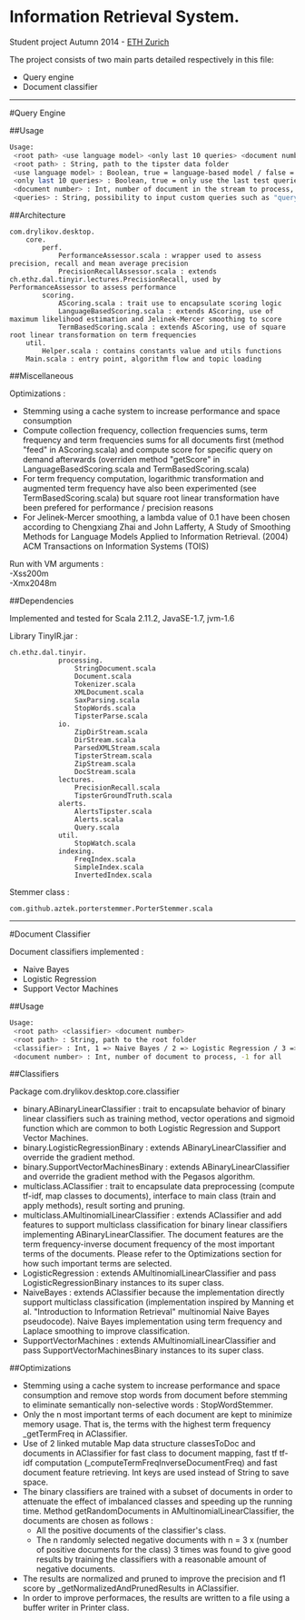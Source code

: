 Information Retrieval System.
============================

Student project Autumn 2014 - [ETH Zurich](http://www.ethz.ch/en)

The project consists of two main parts detailed respectively in this file:
* Query engine
* Document classifier

---
#Query Engine

##Usage

```bash
Usage: 
 <root path> <use language model> <only last 10 queries> <document number> <queries>(optional)
 <root path> : String, path to the tipster data folder
 <use language model> : Boolean, true = language-based model / false = term-based model
 <only last 10 queries> : Boolean, true = only use the last test queries / false = use all the provided topics queries
 <document number> : Int, number of document in the stream to process, -1 for all
 <queries> : String, possibility to input custom queries such as "query1" "query2" ... "queryN" / if not defined the topics queries are used as input
```

##Architecture

```
com.drylikov.desktop.
    core.
        perf.
            PerformanceAssessor.scala : wrapper used to assess precision, recall and mean average precision
            PrecisionRecallAssessor.scala : extends ch.ethz.dal.tinyir.lectures.PrecisionRecall, used by PerformanceAssessor to assess performance
        scoring.
            AScoring.scala : trait use to encapsulate scoring logic
            LanguageBasedScoring.scala : extends AScoring, use of maximum likelihood estimation and Jelinek-Mercer smoothing to score
            TermBasedScoring.scala : extends AScoring, use of square root linear transformation on term frequencies
    util.
        Helper.scala : contains constants value and utils functions
    Main.scala : entry point, algorithm flow and topic loading
```

##Miscellaneous

Optimizations :
- Stemming using a cache system to increase performance and space consumption
- Compute collection frequency, collection frequencies sums, term frequency and term frequencies sums for all documents first (method "feed" in AScoring.scala) and compute score for specific query on demand afterwards (overriden method "getScore" in LanguageBasedScoring.scala and TermBasedScoring.scala)
- For term frequency computation, logarithmic transformation and augmented term frequency have also been experimented (see TermBasedScoring.scala) but square root linear transformation have been prefered for performance / precision reasons
- For Jelinek-Mercer smoothing, a lambda value of 0.1 have been chosen according to Chengxiang Zhai and John Lafferty, A Study of Smoothing Methods for Language Models Applied to Information Retrieval. (2004) ACM Transactions on Information Systems (TOIS)

Run with VM arguments :  
-Xss200m  
-Xmx2048m  

##Dependencies

Implemented and tested for Scala 2.11.2, JavaSE-1.7, jvm-1.6

Library TinyIR.jar :
```
ch.ethz.dal.tinyir.
            processing.
                StringDocument.scala
                Document.scala
                Tokenizer.scala
                XMLDocument.scala
                SaxParsing.scala
                StopWords.scala
                TipsterParse.scala
            io.
                ZipDirStream.scala
                DirStream.scala
                ParsedXMLStream.scala
                TipsterStream.scala
                ZipStream.scala
                DocStream.scala
            lectures.
                PrecisionRecall.scala
                TipsterGroundTruth.scala
            alerts.
                AlertsTipster.scala
                Alerts.scala
                Query.scala
            util.
                StopWatch.scala
            indexing.
                FreqIndex.scala
                SimpleIndex.scala
                InvertedIndex.scala
```

Stemmer class :
```
com.github.aztek.porterstemmer.PorterStemmer.scala
```

---
#Document Classifier

Document classifiers implemented :

- Naive Bayes
- Logistic Regression
- Support Vector Machines

##Usage

```bash
Usage: 
 <root path> <classifier> <document number>
 <root path> : String, path to the root folder
 <classifier> : Int, 1 => Naive Bayes / 2 => Logistic Regression / 3 => Support Vector Machines
 <document number> : Int, number of document to process, -1 for all
```

##Classifiers

Package com.drylikov.desktop.core.classifier
- binary.ABinaryLinearClassifier : trait to encapsulate behavior of
binary linear classifiers such as training method, vector operations and
sigmoid function which are common to both Logistic Regression and
Support Vector Machines.
- binary.LogisticRegressionBinary : extends ABinaryLinearClassifier
and override the gradient method.
- binary.SupportVectorMachinesBinary : extends ABinaryLinearClassifier
and override the gradient method with the Pegasos algorithm.
- multiclass.AClassifier : trait to encapsulate data preprocessing (compute
tf-idf, map classes to documents), interface to main class (train
and apply methods), result sorting and pruning.
- multiclass.AMultinomialLinearClassifier : extends AClassifier and
add features to support multiclass classification for binary linear classifiers implementing ABinaryLinearClassifier. The document features
are the term frequency-inverse document frequency of the most important
terms of the documents. Please refer to the Optimizations section
for how such important terms are selected.
- LogisticRegression : extends AMultinomialLinearClassifier and
pass LogisticRegressionBinary instances to its super class.
- NaiveBayes : extends AClassifier because the implementation directly
support multiclass classification (implementation inspired by Manning
et al. "Introduction to Information Retrieval" multinomial Naive Bayes pseudocode). Naive Bayes implementation using term frequency and Laplace smoothing to improve classification.
- SupportVectorMachines : extends AMultinomialLinearClassifier
and pass SupportVectorMachinesBinary instances to its super class.

##Optimizations

- Stemming using a cache system to increase performance and space consumption and remove stop words from document before stemming to eliminate semantically non-selective words : StopWordStemmer.
- Only the n most important terms of each document are kept to minimize memory usage. That is, the terms with the highest term frequency _getTermFreq in AClassifier.
- Use of 2 linked mutable Map data structure classesToDoc and documents
in AClassifier for fast class to document mapping, fast tf tf-idf computation
(_computeTermFreqInverseDocumentFreq) and fast document feature retrieving. Int keys are used instead of String to save space.
- The binary classifiers are trained with a subset of documents in order to attenuate the effect of imbalanced classes and speeding up the running time. Method getRandomDocuments in AMultinomialLinearClassifier, the documents are chosen as follows :
    * All the positive documents of the classifier's class.
    * The n randomly selected negative documents with n = 3 x (number
of positive documents for the class) 3 times was found to give
good results by training the classifiers with a reasonable amount
of negative documents.
- The results are normalized and pruned to improve the precision and f1
score by _getNormalizedAndPrunedResults in AClassifier.
- In order to improve performaces, the results are written to a file using
a buffer writer in Printer class.
